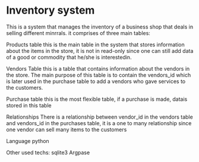 # Inventory system

This is a system that manages the inventory of a business shop that deals in selling different minrrals. it comprises of three main tables:

Products table
this is the main table in the system that stores information about the items in the store, it is not in read-only since one can still add data of a good or commodity that he/she is interestedin.

Vendors Table
this is a table that contains information about the vendors in the store. The main purpose of this table is to contain the vendors_id which is later used in the purchase table to add a vendors who gave services to the customers.

Purchase table
this is the most flexible table, if a purchase is made, datais stored in this table

Relationships
There is a relationship between vendor_id in the vendors table and vendors_id in the purchases table, it is a one to many relationship since one vendor can sell many items to the customers

Language
python

Other used techs:
sqlite3
Argpase
